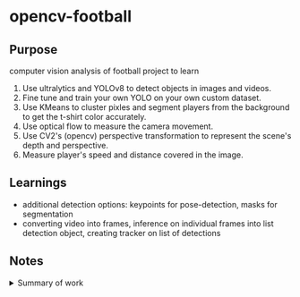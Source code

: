 # opencv-football
## Purpose
computer vision analysis of football project to learn
1. Use ultralytics and YOLOv8 to detect objects in images and videos.
2. Fine tune and train your own YOLO on your own custom dataset.
3. Use KMeans to cluster pixles and segment players from the background to get the t-shirt color accurately. 
4. Use optical flow to measure the camera movement. 
5. Use CV2's (opencv) perspective transformation to represent the scene's depth and perspective. 
6. Measure player's speed and distance covered in the image. 


## Learnings
- additional detection options: keypoints for pose-detection, masks for segmentation
- converting video into frames, inference on individual frames into list detection object, creating tracker on list of detections

## Notes

<details closed>
<summary>Summary of work</summary>

- Setting up folders and initializing the YOLO model for object detection  
- Demonstration of AI/ML football analysis system using YOLO, OpenCV, and Python  
- Understanding object detection and bounding boxes in AI/ML football analysis  
- Improving detection accuracy and excluding non-relevant objects  
- Utilizing Roboflow's football player detection dataset  
- Setting up football data set for AI/ML analysis  
- Moving data sets to specific folders for code reproducibility  
- Training progress and downloading model weights  
- Using YOLO, OpenCV, and Python to analyze football with AI/ML  
- Setting up video reading and saving utilities with CV2 library  
- Setting up output video format and writing frames to video writer  
- Implementing object tracking for player analysis using bounding boxes  
- Implementing object tracking using YOLO and a specific tracker  
- Setting minimum confidence for object detection and addressing false detections  
- Implementing object tracking with YOLO and OpenCV  
- Using YOLO and OpenCV for object detection in football analysis  
- Implementing class detection and verification in AI/ML Football Analysis system  
- Tracking and extracting bounding boxes for players, referees, and ball in a football video  
- Implementing object tracking for football analysis using YOLO and OpenCV  
- Saving and loading data using pickle in Python  
- Developing code to visualize the predictions using circles instead of bounding boxes  
- Extracting center and width of bounding boxes for football analysis  
- Drawing an ellipse using CV2 function  
- Implementing AI/ML tracking for players and referees in football analysis  
- Calculating X and Y positions for the rectangle center  
- Implementing object tracking and drawing in AI/ML Football Analysis system  
- Defining triangle points based on bounding box for AI/ML Football Analysis  
- Developing a football analysis system with Python and OpenCV  
- Implementing image processing and analysis in Python using YOLO and OpenCV  
- Implementing K-Means clustering for image segmentation  
- Determining player and non-player clusters using color analysis  
- Implementing a clustering model using K-means algorithm  
- Implementing K Means clustering for player color detection  
- Implement player team identification using player ID and color  
- Assign players to teams based on their colors  
- Utilizing team colors for player tracking  
- Using pandas to interpolate missing values for more complete detections  
- Implementing ball tracking and player assignment using YOLO and OpenCV  
- Creating a module for player ball assignment  
- Assigning players to balls using AI algorithm  
- Implementing tracking of players with assigned players and has ball attribute  
- Drawing semi-transparent rectangles for football analysis  
- Calculate the percentage of time each team has the ball  
- Adjusting for camera motion to accurately measure player speed and distance  
- Detecting corner features and camera movement using Optical flow  
- Initializing parameters for feature extraction in AI/ML Football analysis  
- Setting parameters for feature extraction and tracking in football analysis  
- Implementing a function to measure distance and camera movement  
- Implementing camera movement detection using YOLO and OpenCV  
- Implementing camera movement tracking and displaying on the frame  
- Implementing player positions robust to camera movement  
- Adjusting positions according to camera movement  
- Implementing camera movement estimator for position adjustment  
- Discussing the football court dimensions and calculations  
- Converting camera-adjusted position to real-world positions  
- Implementing perspective transform and transforming points  
- Implementing transform Point function for AI/ML Football Analysis system  
- Creating a speed and distance estimator using Python  
- Calculating speeds and distances for players using object tracking  
- Calculating speed and distance in football analysis  
- Implementing speed and distance calculations for object tracking in AI/ML football analysis system  
- Implementing speed and distance estimator in the main program  
- Building an AI/ML Football Analysis System with YOLO and OpenCV  
</details>